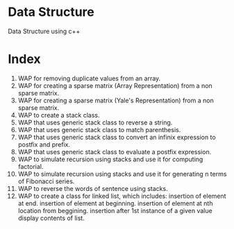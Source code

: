 # Data Structure
Data Structure using c++

# Index

01. WAP for removing duplicate values from an array.
02. WAP for creating a sparse matrix (Array Representation) from a non sparse matrix.
03. WAP for creating a sparse matrix (Yale's Representation) from a non sparse matrix.
04. WAP to create a stack class.
05. WAP that uses generic stack class to reverse a string.
06. WAP that uses generic stack class to match parenthesis.
07. WAP that uses generic stack class to convert an infinix expression to postfix and prefix.
08. WAP that uses generic stack class to evaluate a postfix expression.
09. WAP to simulate recursion using stacks and use it for computing factorial.
10. WAP to simulate recursion using stacks and use it for generating n terms of Fibonacci series.
11. WAP to reverse the words of sentence using stacks.
12. WAP to create a class for linked list, which includes:
    insertion of element at end.
    insertion of element at beginning.
    insertion of element at nth location from beggining.
    insertion after 1st instance of a given value
    display contents of list.